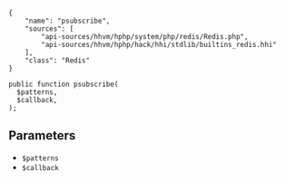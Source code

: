 ``` yamlmeta
{
    "name": "psubscribe",
    "sources": [
        "api-sources/hhvm/hphp/system/php/redis/Redis.php",
        "api-sources/hhvm/hphp/hack/hhi/stdlib/builtins_redis.hhi"
    ],
    "class": "Redis"
}
```




``` Hack
public function psubscribe(
  $patterns,
  $callback,
);
```




## Parameters




+ ` $patterns `
+ ` $callback `
<!-- HHAPIDOC -->

